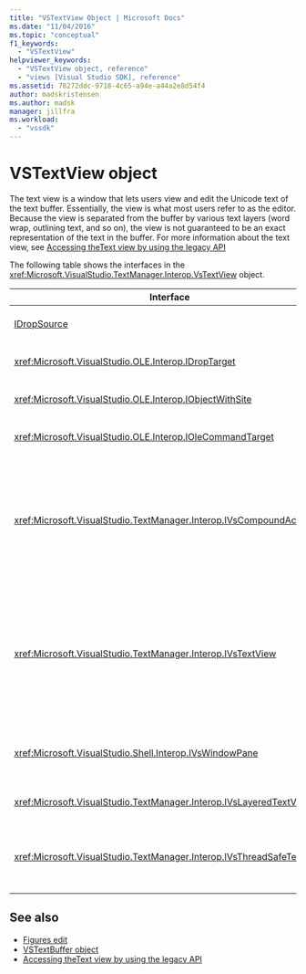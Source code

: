 ```yaml
---
title: "VSTextView Object | Microsoft Docs"
ms.date: "11/04/2016"
ms.topic: "conceptual"
f1_keywords:
  - "VSTextView"
helpviewer_keywords:
  - "VSTextView object, reference"
  - "views [Visual Studio SDK], reference"
ms.assetid: 78272ddc-9718-4c65-a94e-a44a2e8d54f4
author: madskristensen
ms.author: madsk
manager: jillfra
ms.workload:
  - "vssdk"
---
```

# VSTextView object
The text view is a window that lets users view and edit the Unicode text of the text buffer. Essentially, the view is what most users refer to as the editor. Because the view is separated from the buffer by various text layers (word wrap, outlining text, and so on), the view is not guaranteed to be an exact representation of the text in the buffer. For more information about the text view, see [Accessing theText view by using the legacy API](../extensibility/accessing-thetext-view-by-using-the-legacy-api.md)

 The following table shows the interfaces in the <xref:Microsoft.VisualStudio.TextManager.Interop.VsTextView> object.

|Interface|Description|
|---------------|-----------------|
|[IDropSource](/windows/desktop/api/oleidl/nn-oleidl-idropsource)|Standard OLE interface.|
|<xref:Microsoft.VisualStudio.OLE.Interop.IDropTarget>|Standard OLE interface.|
|<xref:Microsoft.VisualStudio.OLE.Interop.IObjectWithSite>|Standard OLE interface.|
|<xref:Microsoft.VisualStudio.OLE.Interop.IOleCommandTarget>|Standard OLE interface.|
|<xref:Microsoft.VisualStudio.TextManager.Interop.IVsCompoundAction>|Enables the creation of compound actions (that is, actions that are grouped in a single undo/redo unit).|
|<xref:Microsoft.VisualStudio.TextManager.Interop.IVsTextView>|Provides the basic methods for managing and accessing the view. `IVsTextView` is not threaded safe.|
|<xref:Microsoft.VisualStudio.Shell.Interop.IVsWindowPane>|Creates and manages a window pane.|
|<xref:Microsoft.VisualStudio.TextManager.Interop.IVsLayeredTextView>|Interacts with text layers.|
|<xref:Microsoft.VisualStudio.TextManager.Interop.IVsThreadSafeTextView>|Performs operations on the view from a different thread.|

## See also
- [Figures edit](https://www.microsoft.com/download/details.aspx?id=55984)
- [VSTextBuffer object](../extensibility/vstextbuffer-object.md)
- [Accessing theText view by using the legacy API](../extensibility/accessing-thetext-view-by-using-the-legacy-api.md)